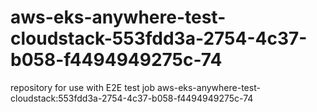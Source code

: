 # aws-eks-anywhere-test-cloudstack-553fdd3a-2754-4c37-b058-f4494949275c-74
repository for use with E2E test job aws-eks-anywhere-test-cloudstack:553fdd3a-2754-4c37-b058-f4494949275c-74

